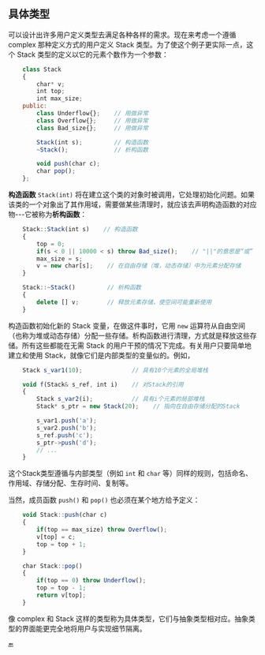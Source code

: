 ## 具体类型

可以设计出许多用户定义类型去满足各种各样的需求。现在来考虑一个遵循 complex 那种定义方式的用户定义 Stack 类型。为了使这个例子更实际一点，这个 Stack 类型的定义以它的元素个数作为一个参数：

```javascript
    class Stack
    {
        char* v;
        int top;
        int max_size;
    public:
        class Underflow{};    // 用做异常
        class Overflow{};     // 用做异常
        class Bad_size{};     // 用做异常

        Stack(int s);         // 构造函数
        ~Stack();             // 析构函数

        void push(char c);
        char pop();
    };
```

**构造函数** `Stack(int)` 将在建立这个类的对象时被调用，它处理初始化问题。如果该类的一个对象出了其作用域，需要做某些清理时，就应该去声明构造函数的对应物---它被称为**析构函数**：

```javascript
    Stack::Stack(int s)    // 构造函数
    {
        top = 0;
        if(s < 0 || 10000 < s) throw Bad_size();    // "||"的意思是“或”
        max_size = s;
        v = new char[s];    // 在自由存储（堆，动态存储）中为元素分配存储
    }

    Stack::~Stack()         // 析构函数
    {
        delete [] v;        // 释放元素存储，使空间可能重新使用
    }
```

构造函数初始化新的 Stack 变量，在做这件事时，它用 `new` 运算符从自由空间（也称为堆或动态存储）分配一些存储。析构函数进行清理，方式就是释放这些存储。所有这些都能在无需 Stack 的用户干预的情况下完成。有关用户只要简单地建立和使用 Stack，就像它们是内部类型的变量似的。例如，

```javascript
    Stack s_var1(10);              // 具有10个元素的全局堆栈

    void f(Stack& s_ref, int i)    // 对Stack的引用
    {
        Stack s_var2(i);           // 具有i个元素的局部堆栈
        Stack* s_ptr = new Stack(20);    // 指向在自由存储分配的Stack

        s_var1.push('a');
        s_var2.push('b');
        s_ref.push('c');
        s_ptr->push('d');
        // ...
    }
```

这个Stack类型遵循与内部类型（例如 `int` 和 `char` 等）同样的规则，包括命名、作用域、存储分配、生存时间、复制等。

当然，成员函数 `push()` 和 `pop()` 也必须在某个地方给予定义：

```javascript
    void Stack::push(char c)
    {
        if(top == max_size) throw Overflow();
        v[top] = c;
        top = top + 1;
    }

    char Stack::pop()
    {
        if(top == 0) throw Underflow();
        top = top - 1;
        return v[top]; 
    }
```

像 complex 和 Stack 这样的类型称为具体类型，它们与抽象类型相对应。抽象类型的界面能更完全地将用户与实现细节隔离。

🔚

